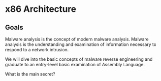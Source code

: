 # x86 Architecture

## Goals

Malware analysis is the concept of modern malware analysis. Malware analysis is the understanding and examination of information necessary to respond to a network intrusion.

We will dive into the basic concepts of malware reverse engineering and graduate to an entry-level basic examination of Assembly Language.

What is the main secret?&#x20;
